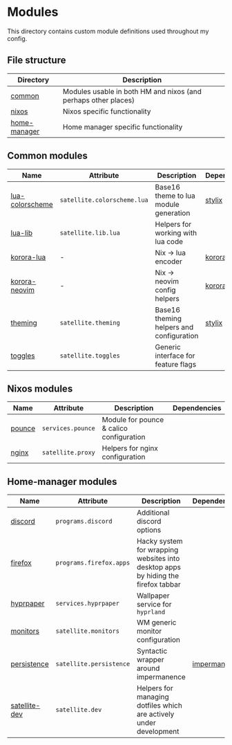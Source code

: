 # Modules

This directory contains custom module definitions used throughout my config.

## File structure

| Directory                      | Description                                                    |
| ------------------------------ | -------------------------------------------------------------- |
| [common](./common)             | Modules usable in both HM and nixos (and perhaps other places) |
| [nixos](./nixos)               | Nixos specific functionality                                    |
| [home-manager](./home-manager) | Home manager specific functionality                            |

## Common modules

| Name                                            | Attribute                   | Description                              | Dependencies                                   |
| ----------------------------------------------- | --------------------------- | ---------------------------------------- | ---------------------------------------------- |
| [lua-colorscheme](./common/lua-colorscheme.nix) | `satellite.colorscheme.lua` | Base16 theme to lua module generation    | [stylix](https://github.com/danth/stylix)      |
| [lua-lib](./common/lua-lib.nix)                 | `satellite.lib.lua`         | Helpers for working with lua code        |                                                |
| [korora-lua](./common/korora-lua.nix)           | -                           | Nix -> lua encoder                       | [korora](https://github.com/adisbladis/korora) |
| [korora-neovim](./common/korora-neovim.nix)     | -                           | Nix -> neovim config helpers             | [korora](https://github.com/adisbladis/korora) |
| [theming](./common/theming.nix)                 | `satellite.theming`         | Base16 theming helpers and configuration | [stylix](https://github.com/danth/stylix)      |
| [toggles](./common/toggles.nix)                 | `satellite.toggles`         | Generic interface for feature flags      |                                                |

## Nixos modules

| Name                         | Attribute         | Description                              | Dependencies |
| ---------------------------- | ----------------- | ---------------------------------------- | ------------ |
| [pounce](./nixos/pounce.nix) | `services.pounce` | Module for pounce & calico configuration |              |
| [nginx](./nixos/nginx.nix)   | `satellite.proxy` | Helpers for nginx configuration          |              |

## Home-manager modules

| Name                                              | Attribute               | Description                                                                       | Dependencies                                                  |
| ------------------------------------------------- | ----------------------- | --------------------------------------------------------------------------------- | ------------------------------------------------------------- |
| [discord](./home-manager/discord.nix)             | `programs.discord`      | Additional discord options                                                        |                                                               |
| [firefox](./home-manager/firefox)                 | `programs.firefox.apps` | Hacky system for wrapping websites into desktop apps by hiding the firefox tabbar |                                                               |
| [hyprpaper](./home-manager/hyprpaper.nix)         | `services.hyprpaper`    | Wallpaper service for `hyprland`                                                  |                                                               |
| [monitors](./home-manager/monitors.nix)           | `satellite.monitors`    | WM generic monitor configuration                                                  |                                                               |
| [persistence](./home-manager/persistence.nix)     | `satellite.persistence` | Syntactic wrapper around impermanence                                             | [impermanence](https://github.com/nix-community/impermanence) |
| [satellite-dev](./home-manager/satellite-dev.nix) | `satellite.dev`         | Helpers for managing dotfiles which are actively under development                |                                                               |
